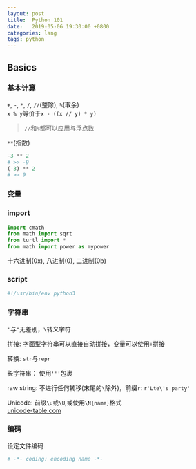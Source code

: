 ```yaml
---
layout: post
title:  Python 101
date:   2019-05-06 19:30:00 +0800
categories: lang
tags: python
---
```


## Basics

### 基本计算

`+`, `-`, `*`, `/`, `//`(整除), `%`(取余)  
`x % y`等价于`x - ((x // y) * y)`  

> `//`和`%`都可以应用与浮点数

`**`(指数)

```python
-3 ** 2
# >> -9
(-3) ** 2
# >> 9
```

### 变量

### import

```python
import cmath
from math import sqrt
from turtl import *
from math import power as mypower
```

十六进制(0x), 八进制(0), 二进制(0b)

### script

```python
#!/usr/bin/env python3
```

### 字符串

`'`与`"`无差别，`\`转义字符

拼接: 字面型字符串可以直接自动拼接，变量可以使用`+`拼接

转换: `str`与`repr`

长字符串： 使用`'''`包裹

raw string: 不进行任何转移(末尾的`\`除外)，前缀`r`: `r'Lte\'s party'`

Unicode: 前缀`\u`或`\U`,或使用`\N{name}`格式  
[unicode-table.com](https://unicode-table.com/)

### 编码

设定文件编码

```python
# -*- coding: encoding name -*-
```
